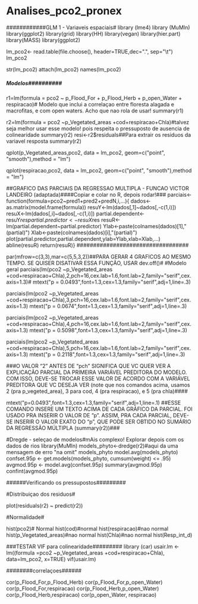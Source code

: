 # Analises_pco2_pronex
############GLM 1 - Variaveis espaciais#
library (lme4)
library (MuMIn)
library(ggplot2)
library(grid)
library(HH)
library(vegan)
library(hier.part)
library(MASS)
library(ggplot2)

lm_pco2<- read.table(file.choose(), header=TRUE,dec=".", sep="\t")
lm_pco2

str(lm_pco2)
attach(lm_pco2)
names(lm_pco2)

##### Modelos##########

r1=lm(formula = pco2 ~ p_Flood_For + p_Flood_Herb + p_open_Water + respiracao)# Modelo que inclui a correlaçao entre floresta alagada e macrofitas, e com open waters. Acho que nao rola de usar!
summary(r1)

r2=lm(formula = pco2 ~p_Vegetated_areas +cod+respiracao+Chla)#talvez seja melhor usar esse modelo! pois respeita o pressuposto de ausencia de colinearidade
summary(r2)
resi<-r2$residuals##Para extrair os residuos da variavel resposta
summary(r2)

qplot(p_Vegetated_areas,pco2, data = lm_pco2, geom=c("point", "smooth"),method = "lm")

qplot(respiracao,pco2, data = lm_pco2, geom=c("point", "smooth"),method = "lm")

##GRAFICO DAS PARCIAIS DA REGRESSAO MULTIPLA - FUNCAO VICTOR LANDEIRO (adaptada)####Copiar e colar no R, depois rodar!###
parciais<-function(formula=pco2~pred1+pred2+predN,i,...){
  dados<-as.matrix(model.frame(formula))
  resuY<-lm(dados[,1]~dados[,-c(1,i)])
  resuX<-lm(dados[,i]~dados[,-c(1,i)])
  partial.dependent<-resuY$res
  partial.predictor<-resuX$res
  resuR<-lm(partial.dependent~partial.predictor)
  Ylab<-paste(colnames(dados)[1],"(partial)")
  Xlab<-paste(colnames(dados)[i],"(partial)")
  plot(partial.predictor,partial.dependent,ylab=Ylab,xlab=Xlab,...)
  abline(resuR)
  return(resuR)}
##################################


par(mfrow=c(3,3),mar=c(5,5,3,2))##PARA GERAR 4 GRAFICOS AO MESMO TEMPO. SE QUISER DISATIVAR ESSA FUNÇÃO, USAR dev.off()#
#Modelo geral 
parciais(lm(pco2 ~p_Vegetated_areas +cod+respiracao+Chla),2,pch=16,cex.lab=1.6,font.lab=2,family="serif",cex.axis=1.3)#
mtext("p = 0.0493",font=1.3,cex=1.3,family="serif",adj=1,line=.3)

parciais(lm(pco2 ~p_Vegetated_areas +cod+respiracao+Chla),3,pch=16,cex.lab=1.6,font.lab=2,family="serif",cex.axis=1.3)
mtext("p = 0.0674",font=1.3,cex=1.3,family="serif",adj=1,line=.3)


parciais(lm(pco2 ~p_Vegetated_areas +cod+respiracao+Chla),4,pch=16,cex.lab=1.6,font.lab=2,family="serif",cex.axis=1.3)
mtext("p = 0.5098",font=1.3,cex=1.3,family="serif",adj=1,line=.3)


parciais(lm(pco2 ~p_Vegetated_areas +cod+respiracao+Chla),5,pch=16,cex.lab=1.6,font.lab=2,family="serif",cex.axis=1.3)
mtext("p = 0.2118",font=1.3,cex=1.3,family="serif",adj=1,line=.3)



###O VALOR “2” ANTES DE “pch” SIGNIFICA QUE VC QUER VER A EXPLICAÇÃO PARCIAL DA PRIMEIRA VARIÁVEL PREDITORA DO MODELO. COM ISSO, DEVE-SE TROCAR ESSE VALOR DE ACORDO COM A VARIÁVEL PREDITORA QUE VC DESEJA VER (note que nos comandos acima, usamos 2 (pra p_vegeted_area), 3 para cod, 4 (pra respiracao), e 5 (pra chla)####

mtext("p=0.0493",font=1.3,cex=1.3,family="serif",adj=1,line=.1) ##ESSE COMANDO INSERE UM TEXTO ACIMA DE CADA GRÁFICO DA PARCIAL. FOI USADO PRA INSERIR O VALOR DE ”p”. ASSIM, PRA CADA PARCIAL, DEVE-SE INSERIR O VALOR EXATO DO “p”, QUE PODE SER OBTIDO NO SUMÁRIO DA REGRESSÃO MÚLTIPLA (summary(r2))###





#Dregde - seleçao de modelos#mAis complexo! Explorar depois com os dados de rios
library(MuMIn)
models_phyto<-dredge(r2)#aqui da uma mensagem de erro "na omit"
models_phyto
model.avg(models_phyto)
confset.95p <- get.models(models_phyto, cumsum(weight) <= .95)
avgmod.95p <- model.avg(confset.95p)
summary(avgmod.95p)
confint(avgmod.95p)

######Verificando os pressupostos#########

#Distribuiçao dos residuos#

plot(residuals(r2) ~ predict(r2))

#Normalidade#

hist(pco2)# Normal
hist(cod)#normal
hist(respiracao)#nao normal
hist(p_Vegetated_areas)#nao normal
hist(Chla)#nao normal
hist(Resp_int_d)

###TESTAR VIF para colinearidade#########
library (car)
usair.lm <- lm((formula =pco2 ~p_Vegetated_areas +cod+respiracao+Chla), data=lm_pco2, x=TRUE)
vif(usair.lm)

########correlaçoes######

cor(p_Flood_For,p_Flood_Herb)
cor(p_Flood_For,p_open_Water)
cor(p_Flood_For,respiracao)
cor(p_Flood_Herb,p_open_Water)
cor(p_Flood_Herb,respiracao)
cor(p_open_Water, respiracao)
